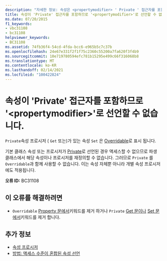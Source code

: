 ```yaml
---
description: "자세한 정보: 속성은 <propertymodifier> ' Private ' 접근자를 포함 하므로 ' '로 선언할 수 없습니다."
title: 속성이 'Private' 접근자를 포함하므로 '<propertymodifier>'로 선언할 수 없습니다.
ms.date: 07/20/2015
f1_keywords:
- vbc31108
- bc31108
helpviewer_keywords:
- BC31108
ms.assetid: 74fb36f4-54cd-4fda-bcc6-e965b5c7c37b
ms.openlocfilehash: 24e67e331f2f1f75c2360c55200a7fa620f3f4b9
ms.sourcegitcommit: 10e719780594efc781b15295e499c66f316068b8
ms.translationtype: MT
ms.contentlocale: ko-KR
ms.lasthandoff: 02/14/2021
ms.locfileid: "100422824"
---
```

# <a name="property-cannot-be-declared-propertymodifier-because-it-contains-a-private-accessor"></a>속성이 'Private' 접근자를 포함하므로 '\<propertymodifier>'로 선언할 수 없습니다.

`Private`속성 프로시저 ( `Get` 또는)가 있는 속성 `Set` 은 [Overridable](../language-reference/modifiers/overridable.md)로 표시 됩니다.  
  
 기본 클래스 속성 또는 프로시저가 [Private](../language-reference/modifiers/private.md)로 선언된 경우 액세스할 수 없으므로 파생 클래스에서 해당 속성이나 프로시저를 재정의할 수 없습니다. 그러므로 `Private` 를 `Overridable`과 함께 사용할 수 없습니다. 이는 속성 자체뿐 아니라 개별 속성 프로시저에도 적용됩니다.  
  
 **오류 ID:** BC31108  
  
## <a name="to-correct-this-error"></a>이 오류를 해결하려면  
  
- `Overridable` [Property 문에서](../language-reference/statements/property-statement.md)키워드를 제거 하거나 `Private` [Get 문이나](../language-reference/statements/get-statement.md) [Set 문에서](../language-reference/statements/set-statement.md)키워드를 제거 합니다.  
  
## <a name="see-also"></a>추가 정보

- [속성 프로시저](../programming-guide/language-features/procedures/property-procedures.md)
- [방법: 액세스 수준이 혼합된 속성 선언](../programming-guide/language-features/procedures/how-to-declare-a-property-with-mixed-access-levels.md)
